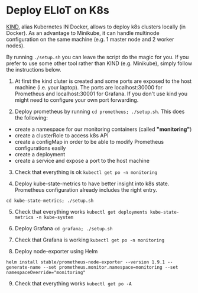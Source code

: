 # Deploy ELIoT on K8s

[KIND](https://kind.sigs.k8s.io/), alias Kubernetes IN Docker, allows to deploy k8s clusters locally (in Docker). As an advantage to Minikube, it can handle multinode configuration on the same machine (e.g. 1 master node and 2 worker nodes).

By running `./setup.sh` you can leave the script do the magic for you. If you prefer to use some other tool rather than KIND (e.g. Minikube), simply follow the instructions below.

1. At first the kind cluter is created and some ports are exposed to the host machine (i.e. your laptop). The ports are localhost:30000 for Prometheus and localhost:30001 for Grafana. If you don't use kind you might need to configure your own port forwarding.

2. Deploy prometheus by running `cd prometheus; ./setup.sh`. This does the following:

  - create a namespace for our monitoring containers (called **"monitoring"**)
  - create a clusterRole to access k8s API
  - create a configMap in order to be able to modify Prometheus configurations easily
  - create a deployment
  - create a service and expose a port to the host machine

3. Check that everything is ok `kubectl get po -n monitoring`

4. Deploy kube-state-metrics to have better insight into k8s state. Prometheus configuration already includes the right entry.

  `cd kube-state-metrics; ./setup.sh`

5. Check that everything works `kubectl get deployments kube-state-metrics -n kube-system`

6. Deploy Grafana `cd grafana; ./setup.sh`

7. Check that Grafana is working `kubectl get po -n monitoring`

8. Deploy node-exporter using Helm

  `helm install stable/prometheus-node-exporter --version 1.9.1 --generate-name --set prometheus.monitor.namespace=monitoring --set namespaceOverride="monitoring"`

9. Check that everything works `kubectl get po -A`

